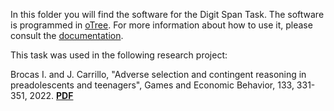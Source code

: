 In this folder you will find the software for the Digit Span Task. The software is programmed in [oTree](https://www.otree.org/). For more information about how to use it, please consult the [documentation](https://otree.readthedocs.io/en/latest/). 


This task was used in the following research project:

Brocas I. and J. Carrillo, "Adverse selection and contingent reasoning in preadolescents and teenagers", Games and Economic Behavior, 133, 331-351, 2022. [**PDF**](https://isabellebrocas.org/Research/advsel.pdf)
